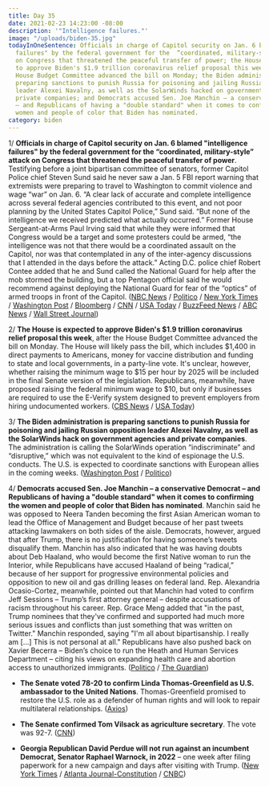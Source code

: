 ```yaml
---
title: Day 35
date: 2021-02-23 14:23:00 -08:00
description: '"Intelligence failures."'
image: "/uploads/biden-35.jpg"
todayInOneSentence: Officials in charge of Capitol security on Jan. 6 blamed "intelligence
  failures" by the federal government for the  “coordinated, military-style” attack
  on Congress that threatened the peaceful transfer of power; the House is expected
  to approve Biden's $1.9 trillion coronavirus relief proposal this week, after the
  House Budget Committee advanced the bill on Monday; the Biden administration is
  preparing sanctions to punish Russia for poisoning and jailing Russian opposition
  leader Alexei Navalny, as well as the SolarWinds hacked on government agencies and
  private companies; and Democrats accused Sen. Joe Manchin – a conservative Democrat
  – and Republicans of having a "double standard" when it comes to confirming the
  women and people of color that Biden has nominated.
category: biden
---
```


1/ **Officials in charge of Capitol security on Jan. 6 blamed "intelligence failures" by the federal government for the  “coordinated, military-style” attack on Congress that threatened the peaceful transfer of power**. Testifying before a joint bipartisan committee of senators, former Capitol Police chief Steven Sund said he never saw a Jan. 5 FBI report warning that extremists were preparing to travel to Washington to commit violence and wage “war” on Jan. 6. “A clear lack of accurate and complete intelligence across several federal agencies contributed to this event, and not poor planning by the United States Capitol Police,” Sund said. “But none of the intelligence we received predicted what actually occurred.” Former House Sergeant-at-Arms Paul Irving said that while they were informed that Congress would be a target and some protesters could be armed, “the intelligence was not that there would be a coordinated assault on the Capitol, nor was that contemplated in any of the inter-agency discussions that I attended in the days before the attack.” Acting D.C. police chief Robert Contee added that he and Sund called the National Guard for help after the mob stormed the building, but a top Pentagon official said he would recommend against deploying the National Guard for fear of the “optics” of armed troops in front of the Capitol. ([NBC News](https://www.nbcnews.com/politics/congress/key-capitol-security-officials-be-grilled-about-what-went-wrong-n1258530) / [Politico](https://www.politico.com/news/2021/02/23/congress-answers-jan-6-insurrection-471000) / [New York Times](https://www.nytimes.com/live/2021/02/23/us/joe-biden-news) / [Washington Post](https://www.washingtonpost.com/politics/2021/02/23/capitol-riot-hearing-live-updates/) / [Bloomberg](https://www.bloomberg.com/news/articles/2021-02-23/capitol-security-flaws-probed-by-lawmakers-after-deadly-riot?srnd=politics-vp&sref=MIBMEEoj) / [CNN](https://www.cnn.com/2021/02/23/politics/us-capitol-attack-senate-hearing) / [USA Today](https://www.usatoday.com/story/news/politics/2021/02/23/us-capitol-riot-top-law-enforcement-didnt-see-jan-5-fbi-warning/4556463001/) / [BuzzFeed News](https://www.buzzfeednews.com/article/paulmcleod/capitol-insurrection-security-police-trade-blame?scrolla=5eb6d68b7fedc32c19ef33b4) / [ABC News](https://abcnews.go.com/Politics/senate-hold-1st-public-hearing-capitol-insurrection/story?id=76050569&cid=clicksource_4380645_3_heads_hero_live_hero_hed) / [Wall Street Journal](https://www.wsj.com/articles/top-security-officials-to-testify-on-failure-to-blunt-capitol-attack-11614084412?mod=hp_lead_pos4))

2/ **The House is expected to approve Biden's $1.9 trillion coronavirus relief proposal this week**, after the House Budget Committee advanced the bill on Monday. The House will likely pass the bill, which includes $1,400 in direct payments to Americans, money for vaccine distribution and funding to state and local governments, in a party-line vote. It's unclear, however, whether raising the minimum wage to $15 per hour by 2025 will be included in the final Senate version of the legislation. Republicans, meanwhile, have proposed raising the federal minimum wage to $10, but only if businesses are required to use the E-Verify system designed to prevent employers from hiring undocumented workers. ([CBS News](https://www.cbsnews.com/news/biden-covid-relief-bill-house-vote/) / [USA Today](https://www.usatoday.com/story/news/politics/2021/02/23/romney-cotton-pushing-10-minimum-wage-e-verify-requirement/4543207001/))

3/ **The Biden administration is preparing sanctions to punish Russia for poisoning and jailing Russian opposition leader Alexei Navalny, as well as the SolarWinds hack on government agencies and private companies**. The administration is calling the SolarWinds operation “indiscriminate” and “disruptive,” which was not equivalent to the kind of espionage the U.S. conducts. The U.S. is expected to coordinate sanctions with European allies in the coming weeks. ([Washington Post](https://www.washingtonpost.com/national-security/biden-russia-sanctions-solarwinds-hacks/2021/02/23/b77039d6-71fa-11eb-85fa-e0ccb3660358_story.html) / [Politico](https://www.politico.com/news/2021/02/22/biden-penalties-russia-470986))

4/ **Democrats accused Sen. Joe Manchin – a conservative Democrat – and Republicans of having a "double standard" when it comes to confirming the women and people of color that Biden has nominated**. Manchin said he was opposed to Neera Tanden becoming the first Asian American woman to lead the Office of Management and Budget because of her past tweets attacking lawmakers on both sides of the aisle. Democrats, however, argued that after Trump, there is no justification for having someone’s tweets disqualify them. Manchin has also indicated that he was having doubts about Deb Haaland, who would become the first Native woman to run the Interior, while Republicans have accused Haaland of being “radical,” because of her support for progressive environmental policies and opposition to new oil and gas drilling leases on federal land. Rep. Alexandria Ocasio-Cortez, meanwhile, pointed out that Manchin had voted to confirm Jeff Sessions – Trump’s first attorney general – despite accusations of racism throughout his career. Rep. Grace Meng added that "in the past, Trump nominees that they've confirmed and supported had much more serious issues and conflicts than just something that was written on Twitter." Manchin responded, saying "I'm all about bipartisanship. I really am \[...\] This is not personal at all." Republicans have also pushed back on Xavier Becerra – Biden’s choice to run the Heath and Human Services Department – citing his views on expanding health care and abortion access to unauthorized immigrants. ([Politico](https://www.politico.com/news/2021/02/22/biden-nominations-gop-manchin-tanden-471080) / [The Guardian](https://www.theguardian.com/us-news/2021/feb/23/alexandria-ocasio-cortez-manchin-biden-nominees-neera-tanden-deb-haaland))

* **The Senate voted 78-20 to confirm Linda Thomas-Greenfield as U.S. ambassador to the United Nations**. Thomas-Greenfield promised to restore the U.S. role as a defender of human rights and will look to repair multilateral relationships. ([Axios](https://www.axios.com/linda-thomas-greenfield-confirmed-un-ambassador-a94509fa-4ff7-4674-b4ec-42db2abb8ceb.html?stream=politics))

* **The Senate confirmed Tom Vilsack as agriculture secretary**. The vote was 92-7. ([CNN](https://www.cnn.com/2021/02/23/politics/tom-vilsack-confirmed-agriculture-secretary/index.html))

* **Georgia Republican David Perdue will not run against an incumbent Democrat, Senator Raphael Warnock, in 2022** – one week after filing paperwork for a new campaign and days after visiting with Trump. ([New York Times](https://www.nytimes.com/2021/02/23/us/politics/david-perdue-georgia-senate.html) / [Atlanta Journal-Constitution](https://www.ajc.com/politics/politics-blog/david-perdue-wont-mount-comeback-bid-for-us-senate-in-2022/YUFWPLUCU5CSRKBSIXDKR6K7Z4/) / [CNBC](https://www.cnbc.com/2021/02/23/david-perdue-says-he-wont-run-for-georgia-senate-in-2022.html))